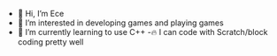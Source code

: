 - 👋 Hi, I’m Ece
- 👀 I’m interested in developing games and playing games
- 🌱 I’m currently learning to use C++
-🔥 I can code with Scratch/block coding pretty well
<!---
Ece is a ✨ special ✨ repository because its `README.md` (this file) appears on your GitHub profile.
You can click the Preview link to take a look at your changes.
--->
